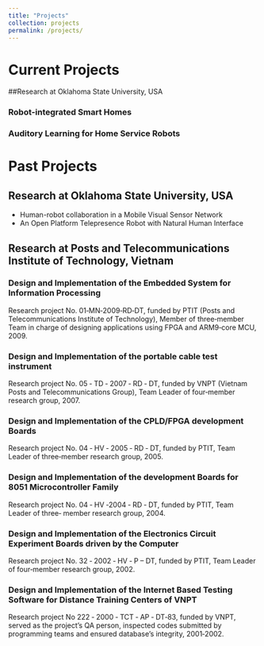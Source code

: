 ```yaml
---
title: "Projects"
collection: projects
permalink: /projects/
---
```

# Current Projects
##Research at Oklahoma State University, USA

### Robot-integrated Smart Homes
### Auditory Learning for Home Service Robots

# Past Projects
## Research at Oklahoma State University, USA

* Human-robot collaboration in a Mobile Visual Sensor Network
* An Open Platform Telepresence Robot with Natural Human Interface

## Research at Posts and Telecommunications Institute of Technology, Vietnam

### Design and Implementation of the Embedded System for Information Processing
Research project No. 01‐MN‐2009‐RD‐DT, funded by PTIT (Posts and Telecommunications Institute of Technology), Member of three‐member Team in charge of designing applications using FPGA and ARM9‐core MCU, 2009.

### Design and Implementation of the portable cable test instrument
Research project No. 05 ‐ TD ‐ 2007 ‐ RD ‐ DT, funded by VNPT (Vietnam Posts and Telecommunications Group), Team Leader of four‐member research group, 2007.

### Design and Implementation of the CPLD/FPGA development Boards
Research project No. 04 ‐ HV ‐ 2005 ‐ RD ‐ DT, funded by PTIT, Team Leader of three‐member research group, 2005.

### Design and Implementation of the development Boards for 8051 Microcontroller Family
Research project No. 04  ‐ HV  ‐2004  ‐  RD  ‐  DT, funded by PTIT, Team Leader of three‐ member research group, 2004.

### Design and Implementation of the Electronics Circuit Experiment Boards driven by the Computer
Research project No. 32 ‐ 2002 ‐ HV ‐ P – DT, funded by PTIT, Team Leader of four‐member research group, 2002.

### Design and Implementation of the Internet Based Testing Software for Distance Training Centers of VNPT
Research project No 222  ‐ 2000  ‐  TCT  ‐ AP  ‐ DT‐83, funded by VNPT, served as the project’s QA person, inspected codes submitted by programming teams and ensured database’s integrity, 2001‐2002.
